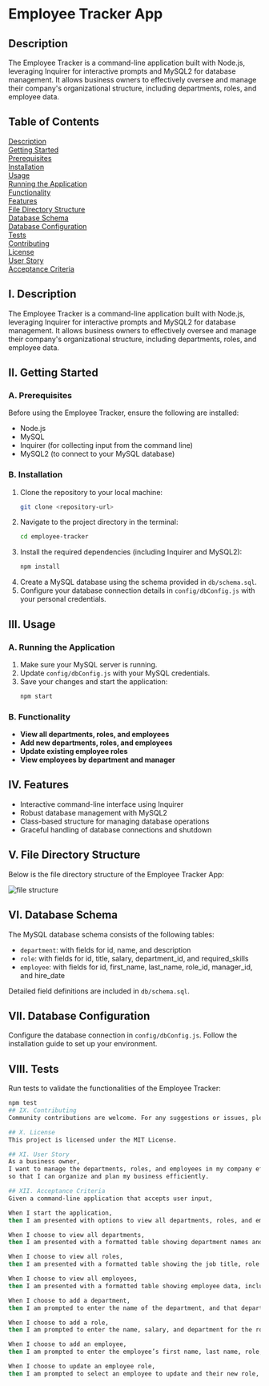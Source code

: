 # Employee Tracker App

## Description
The Employee Tracker is a command-line application built with Node.js, leveraging Inquirer for interactive prompts and MySQL2 for database management. It allows business owners to effectively oversee and manage their company's organizational structure, including departments, roles, and employee data.

## Table of Contents
 [Description](#i-description)  
 [Getting Started](#ii-getting-started)  
 [Prerequisites](#a-prerequisites)  
 [Installation](#b-installation)  
 [Usage](#iii-usage)  
 [Running the Application](#a-running-the-application)  
 [Functionality](#b-functionality)  
 [Features](#iv-features)  
 [File Directory Structure](#v-file-directory-structure)  
 [Database Schema](#vi-database-schema)  
 [Database Configuration](#vii-database-configuration)  
 [Tests](#viii-tests)  
 [Contributing](#ix-contributing)  
 [License](#x-license)  
 [User Story](#xi-user-story)  
 [Acceptance Criteria](#xii-acceptance-criteria)

## I. Description
The Employee Tracker is a command-line application built with Node.js, leveraging Inquirer for interactive prompts and MySQL2 for database management. It allows business owners to effectively oversee and manage their company's organizational structure, including departments, roles, and employee data.

## II. Getting Started

### A. Prerequisites
Before using the Employee Tracker, ensure the following are installed:
- Node.js
- MySQL
- Inquirer (for collecting input from the command line)
- MySQL2 (to connect to your MySQL database)

### B. Installation
1. Clone the repository to your local machine:
   ```bash
   git clone <repository-url>
2. Navigate to the project directory in the terminal:
   ```bash
   cd employee-tracker
3. Install the required dependencies (including Inquirer and MySQL2):
   ```bash
   npm install
4. Create a MySQL database using the schema provided in `db/schema.sql`.
5. Configure your database connection details in `config/dbConfig.js` with your personal credentials.

## III. Usage

### A. Running the Application
1. Make sure your MySQL server is running.
2. Update `config/dbConfig.js` with your MySQL credentials.
3. Save your changes and start the application:
   ```bash
   npm start

### B. Functionality
- **View all departments, roles, and employees**
- **Add new departments, roles, and employees**
- **Update existing employee roles**
- **View employees by department and manager**

## IV. Features
- Interactive command-line interface using Inquirer
- Robust database management with MySQL2
- Class-based structure for managing database operations
- Graceful handling of database connections and shutdown

## V. File Directory Structure
Below is the file directory structure of the Employee Tracker App:

![file structure](image.png)

## VI. Database Schema
The MySQL database schema consists of the following tables:

- `department`: with fields for id, name, and description
- `role`: with fields for id, title, salary, department_id, and required_skills
- `employee`: with fields for id, first_name, last_name, role_id, manager_id, and hire_date

Detailed field definitions are included in `db/schema.sql`.

## VII. Database Configuration
Configure the database connection in `config/dbConfig.js`. Follow the installation guide to set up your environment.

## VIII. Tests
Run tests to validate the functionalities of the Employee Tracker:

```bash
npm test
## IX. Contributing
Community contributions are welcome. For any suggestions or issues, please follow the contribution guidelines provided in [CONTRIBUTING.md](CONTRIBUTING.md).

## X. License
This project is licensed under the MIT License.

## XI. User Story
As a business owner,  
I want to manage the departments, roles, and employees in my company effectively  
so that I can organize and plan my business efficiently.

## XII. Acceptance Criteria
Given a command-line application that accepts user input,

When I start the application,  
then I am presented with options to view all departments, roles, and employees, add a department, add a role, add an employee, and update an employee role.

When I choose to view all departments,  
then I am presented with a formatted table showing department names and department IDs.

When I choose to view all roles,  
then I am presented with a formatted table showing the job title, role ID, the department that role belongs to, and the salary for that role.

When I choose to view all employees,  
then I am presented with a formatted table showing employee data, including employee IDs, first names, last names, job titles, departments, salaries, and managers that the employees report to.

When I choose to add a department,  
then I am prompted to enter the name of the department, and that department is added to the database.

When I choose to add a role,  
then I am prompted to enter the name, salary, and department for the role, and that role is added to the database.

When I choose to add an employee,  
then I am prompted to enter the employee’s first name, last name, role, and manager, and that employee is added to the database.

When I choose to update an employee role,  
then I am prompted to select an employee to update and their new role, and this information is updated in the database.
